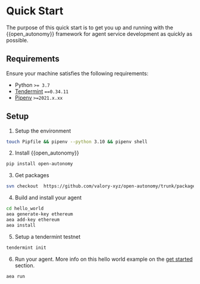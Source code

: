 # Quick Start

The purpose of this quick start is to get you up and running with the {{open_autonomy}} framework for agent service development as quickly as possible.

## Requirements

Ensure your machine satisfies the following requirements:

- Python `>= 3.7`
- [Tendermint](https://docs.tendermint.com/master/introduction/install.html) `==0.34.11`
- [Pipenv](https://pipenv.pypa.io/en/latest/install/) `>=2021.x.xx`

## Setup

1. Setup the environment
```bash
touch Pipfile && pipenv --python 3.10 && pipenv shell
```

2. Install {{open_autonomy}}
```bash
pip install open-autonomy
```

3. Get packages
```bash
svn checkout  https://github.com/valory-xyz/open-autonomy/trunk/packages packages
```

4. Build and install your agent
```bash
cd hello_world
aea generate-key ethereum
aea add-key ethereum
aea install
```

5. Setup a tendermint testnet
```bash
tendermint init
```

6. Run your agent. More info on this hello world example on the [get started](https://davidminarsch.github.io/temp-docs-valory/get_started/) section.
```bash
aea run
```
